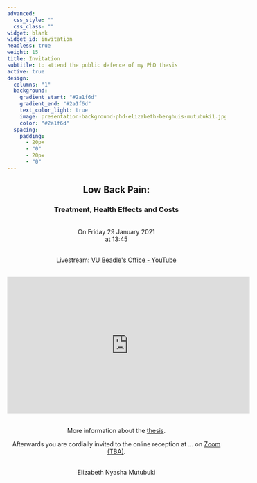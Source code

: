 ```yaml
---
advanced:
  css_style: ""
  css_class: ""
widget: blank
widget_id: invitation
headless: true
weight: 15
title: Invitation
subtitle: to attend the public defence of my PhD thesis
active: true
design:
  columns: "1"
  background:
    gradient_start: "#2a1f6d"
    gradient_end: "#2a1f6d"
    text_color_light: true
    image: presentation-background-phd-elizabeth-berghuis-mutubuki1.jpg
    color: "#2a1f6d"
  spacing:
    padding:
      - 20px
      - "0"
      - 20px
      - "0"
---
```

<div align="center">

## **Low Back Pain:**
### **Treatment, Health Effects and Costs**

<br>
On Friday 29 January 2021  
<br>
at 13:45  

<br>Livestream: [VU Beadle's Office - YouTube](https://www.youtube.com/channel/UCnN8TaVYe83472ewz9CH9HA)

<br>  
<iframe width="560" height="315" src="https://www.youtube-nocookie.com/embed/x5r21NE6728" frameborder="0" allow="accelerometer; autoplay; clipboard-write; encrypted-media; gyroscope; picture-in-picture" allowfullscreen></iframe>

<br>More information about the [thesis](https://research.vu.nl/en/publications/low-back-pain-treatment-health-effects-and-costs).

Afterwards you are cordially invited to the online reception at ... on [Zoom (TBA)](<>).

<br>Elizabeth Nyasha Mutubuki

</div>